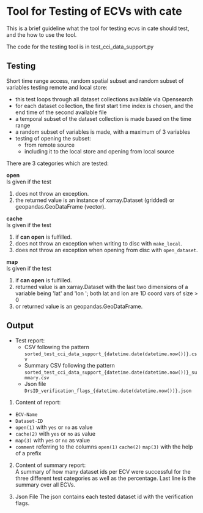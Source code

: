 # Tool for Testing of ECVs with cate

This is a brief guideline what the tool for testing ecvs in cate 
should test, and the how to use the tool. 

The code for the testing tool is in test_cci_data_support.py 

## Testing 

Short time range access, random spatial subset and random subset of variables testing remote and local store:
 * this test loops through all dataset collections available via Opensearch
 * for each dataset collection, the first start time index is chosen, and the end time of the second available file
 * a temporal subset of the dataset collection is made based on the time range 
 * a random subset of variables is made, with a maximum of 3 variables
 * testing of opening the subset:
     * from remote source
     * including it to the local store and opening from local source
    
There are 3 categories which are tested:   
     

   **open**  
   Is given if the test 
   1. does not throw an exception.
   2. the returned value is an instance of xarray.Dataset (gridded) or geopandas.GeoDataFrame (vector).
     
   **cache**  
   Is given if the test 
   1. if **can open** is fulfilled.
   1. does not throw an exception when writing to disc with `make_local`.
   2. does not throw an exception when opening from disc with `open_dataset`.
  
   **map**  
   Is given if the test 
   1. if **can open** is fulfilled.
   2. returned value is an xarray.Dataset with the last two dimensions of a variable
      being 'lat' and 'lon '; both lat and lon are 1D coord vars of size > 0
   3. or returned value is an geopandas.GeoDataFrame.


## Output

* Test report: 
   * CSV following the pattern `sorted_test_cci_data_support_{datetime.date(datetime.now())}.csv`
   * Summary CSV following the pattern `sorted_test_cci_data_support_{datetime.date(datetime.now())}_summary.csv`
   * Json file `DrsID_verification_flags_{datetime.date(datetime.now())}.json`
   
1. Content of report:
  * `ECV-Name` 
  * `Dataset-ID` 
  * `open(1)` with `yes` or `no` as value
  * `cache(2)` with `yes` or `no` as value
  * `map(3)` with `yes` or `no` as value 
  * `comment` referring to the columns `open(1)` `cache(2)` `map(3)` with the help of a prefix
    
2. Content of summary report:  
   A summary of how many dataset ids per ECV were successful for the three different test categories 
   as well as the percentage. Last line is the summary over all ECVs.

3. Json File
   The json contains each tested dataset id with the verification flags.